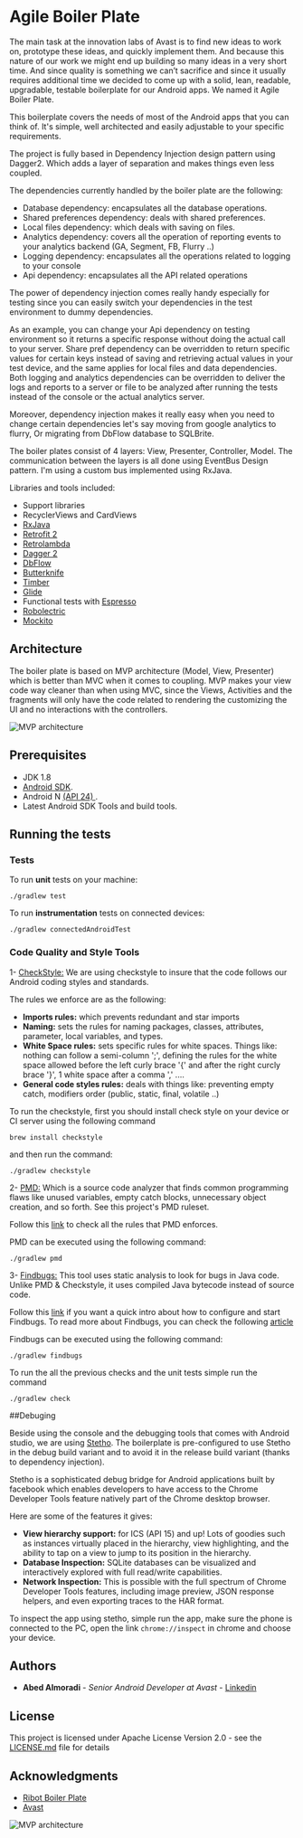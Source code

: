 # Agile Boiler Plate

The main task at the innovation labs of Avast is to find new ideas to work on, prototype these ideas, and quickly implement them. And because this nature of our work we might end up building so many ideas in a very short time. And since quality is something we can’t sacrifice and since it usually requires additional time we decided to come up with a solid, lean, readable, upgradable, testable boilerplate for our Android apps. We named it Agile Boiler Plate.

This boilerplate covers the needs of most of the Android apps that you can think of. It's simple, well architected and easily adjustable to your specific requirements.

The project is fully based in Dependency Injection design pattern using Dagger2. Which adds a layer of separation and makes things even less coupled.

The dependencies currently handled by the boiler plate are the following:
- Database dependency: encapsulates all the database operations.
- Shared preferences dependency: deals with shared preferences.
- Local files dependency: which deals with saving on files.
- Analytics dependency: covers all the operation of reporting events to your analytics backend (GA, Segment, FB, Flurry ..)
- Logging dependency: encapsulates all the operations related to logging to your console
- Api dependency: encapsulates all the API related operations


The power of dependency injection comes really handy especially for testing since you can easily switch your dependencies in the test environment to dummy dependencies.

As an example, you can change your Api dependency on testing environment so it returns a specific response without doing the actual call to your server. Share pref dependency can be overridden to return specific values for certain keys instead of saving and retrieving actual values in your test device, and the same applies for local files and data dependencies. Both logging and analytics dependencies can be overridden to deliver the logs and reports to a server or file to be analyzed after running the tests instead of the console or the actual analytics server.

Moreover, dependency injection makes it really easy when you need to change certain dependencies let's say moving from google analytics to flurry, Or migrating from DbFlow database to SQLBrite.

The boiler plates consist of 4 layers: View, Presenter, Controller, Model. The communication between the layers is all done using EventBus Design pattern. I'm using a custom bus implemented using RxJava.


Libraries and tools included:
- Support libraries
- RecyclerViews and CardViews
- [RxJava](https://github.com/ReactiveX/RxJava)
- [Retrofit 2](http://square.github.io/retrofit/)
- [Retrolambda](https://github.com/orfjackal/retrolambda)
- [Dagger 2](http://google.github.io/dagger/)
- [DbFlow](https://github.com/Raizlabs/DBFlow)
- [Butterknife](https://github.com/JakeWharton/butterknife)
- [Timber](https://github.com/JakeWharton/timber)
- [Glide](https://github.com/bumptech/glide)
- Functional tests with [Espresso](https://google.github.io/android-testing-support-library/docs/espresso/index.html)
- [Robolectric](http://robolectric.org/)
- [Mockito](http://mockito.org/)


## Architecture

The boiler plate is based on MVP architecture (Model, View, Presenter) which is better than MVC when it comes to coupling. MVP makes your view code way cleaner than when using MVC, since the Views, Activities and the fragments will only have the code related to rendering the customizing the UI and no interactions with the controllers.



![MVP architecture](https://s21.postimg.org/ce0tc11qf/Screen_Shot_2016_11_17_at_12_04_58_PM.png)



## Prerequisites

- JDK 1.8
- [Android SDK](http://developer.android.com/sdk/index.html).
- Android N [(API 24) ](http://developer.android.com/tools/revisions/platforms.html).
- Latest Android SDK Tools and build tools.




## Running the tests


### Tests

To run **unit** tests on your machine:

```
./gradlew test
```

To run **instrumentation** tests on connected devices:

```
./gradlew connectedAndroidTest
```

### Code Quality and Style Tools

1- [CheckStyle:](http://checkstyle.sourceforge.net/) We are using checkstyle to insure that the code follows our Android coding styles and standards.

The rules we enforce are as the following:
- **Imports rules:** which prevents redundant and star imports
- **Naming:** sets the rules for naming packages, classes, attributes, parameter, local variables, and types.
- **White Space rules:** sets specific rules for white spaces. Things like: nothing can follow a semi-column ';', defining the rules for the white space allowed before the left curly brace '{' and after the right curcly brace '}', 1 white space after a comma ',' ....
- **General code styles rules:** deals with things like: preventing empty catch, modifiers order (public, static, final, volatile ..)

To run the checkstyle, first you should install check style on your device or CI server using the following command

```
brew install checkstyle
```

and then run the command:
```
./gradlew checkstyle
```


2- [PMD:](https://pmd.github.io/) Which is a source code analyzer that finds common programming flaws like unused variables, empty catch blocks, unnecessary object creation, and so forth. See this project's PMD ruleset.

Follow this [link](https://pmd.github.io/pmd-5.5.2/pmd-java/rules/index.html) to check all the rules that PMD enforces.

PMD can be executed using the following command:

```
./gradlew pmd
```


3- [Findbugs:](http://findbugs.sourceforge.net/) This tool uses static analysis to look for bugs in Java code. Unlike PMD & Checkstyle, it uses compiled Java bytecode instead of source code.

Follow this [link](http://findbugs.sourceforge.net/manual/running.html#d0e465) if you want a quick intro about how to configure and start Findbugs.
To read more about Findbugs, you can check the following [article](https://androidbycode.wordpress.com/2015/02/13/static-code-analysis-automation-using-findbugs-android-studio/)

Findbugs can be executed using the following command:

```
./gradlew findbugs
```


To run the all the previous checks and the unit tests simple run the command

```
./gradlew check
```



##Debuging

Beside using the console and the debugging tools that comes with Android studio, we are using [Stetho](http://facebook.github.io/stetho/).
The boilerplate is pre-configured to use Stetho in the debug build variant and to avoid it in the release build variant (thanks to dependency injection).

Stetho is a sophisticated debug bridge for Android applications built by facebook which enables developers to have access to the Chrome Developer Tools feature natively part of the Chrome desktop browser.

Here are some of the features it gives:

- **View hierarchy support:** for ICS (API 15) and up! Lots of goodies such as instances virtually placed in the hierarchy, view highlighting, and the ability to tap on a view to jump to its position in the hierarchy.
- **Database Inspection:** SQLite databases can be visualized and interactively explored with full read/write capabilities.
- **Network Inspection:** This is possible with the full spectrum of Chrome Developer Tools features, including image preview, JSON response helpers, and even exporting traces to the HAR format.

To inspect the app using stetho, simple run the app, make sure the phone is connected to the PC, open the link `chrome://inspect` in chrome and choose your device. 

## Authors

* **Abed Almoradi** - *Senior Android Developer at Avast* - [Linkedin](https://www.linkedin.com/in/abdalmunem)


## License

This project is licensed under  Apache License Version 2.0 - see the [LICENSE.md](http://www.apache.org/licenses/LICENSE-2.0) file for details

## Acknowledgments

* [Ribot Boiler Plate](https://github.com/ribot/android-boilerplate)
* [Avast](https://www.avast.com)



![MVP architecture](http://files.avast.com/files/marketing/logos/logo-rgb.jpg)